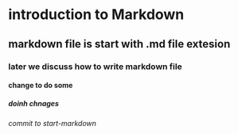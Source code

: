 # introduction to Markdown 
## markdown file is start with .md file extesion 

### later we discuss how to write markdown file 
#### change to do some 
##### doinh chnages 
###### commit to start-markdown 


